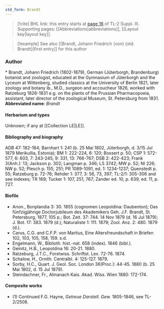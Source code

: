 ```yaml
---
std_form: Brandt
---
```


> [!cite] BHL link: this entry starts at [page 16](https://www.biodiversitylibrary.org/page/33266323) of TL-2 Suppl. III.
> Supporting pages: [[Abbreviations|abbreviations]], [[Layout key|layout key]].

> [!example] See also [[Brandt, Johann Friedrich (von) {std. Brandt}|first entry]] for this author

### Author

\* Brandt, Johann Friedrich (1802-1879), German (Jüterborgh, Brandenburg) botanist and zoologist, educated at the Gymnasium of Jüterborgh and the Lyceum at Wittenberg, studied classics at the University of Berlin 1821, later zoology and botany ib., M.D., surgeon and accoucheur 1826, worked with Ratzeburg 1826-1831 e.g. on the plants of the Prussian Pharmacopoeia, assistant, later director of the zoological Museum, St. Petersburg from 1831. 
**Abbreviated name**: *Brandt*

#### Herbarium and types

Unknown; if any at [[Collection LE|LE]].

#### Bibliography and biography

ADB 47: 182-184; Barnhart 1: 241 (b. 25 Mai 1802, Jüterborgh, d. 3/15 Jul 1879 Merikullia, Estonia); BM 1: 222-224, 6: 120; Bossert p. 50; CSP 1: 572-577, 6: 603, 7: 243-245, 9: 331, 13: 766-767; DSB 2: 422-423; Frank 3(Anh.): 13; Jackson p. 302; Langman p. 346; LS 3742; MW p. 52; NI 226; NW p. 52; Plesch p. 155, 251; PR 1089-1091, ed. 1: 1234-1237; Quenstedt p. 55; Ratzeburg p. 72-76; Rehder 1: 377, 3: 56, 73, 397; TL-2/1: 305-306 and see indexes; TR 169; Tucker 1: 107, 251, 767; Zander ed. 10, p. 639, ed. 11, p. 727.

#### Biofile

- Anon., Bonplandia 3: 30. 1855 (cognomen Leopoldina: Daubenton); Das fünfzigjährige Doctorjubileum des Akademikers Geh. J.F. Brandt, St. Petersburg, 1877, 105 p.; Bot. Zeit. 37: 744. 14 Nov 1879 (d. 16 Jul 1879); J. Bot. 17: 383. 1879 (d.); Naturaliste 1: 111. 1879; Zool. Anz. 2: 480. 1879 (d.).
- Carus, C.G. and C.F.P. von Martius, Eine Altersfreundschaft in Briefen 102, 103, 105, 158, 159. s.d.
- Engelmann, W., Biblioth. hist.-nat. 658 (index). 1846 (bibl.).
- Geinitz, H.B., Leopoldina 16: 20-21. 1880.
- Ratzeburg, J.T.C., Forstwiss. Schriftst. Lex. 72-76. 1874.
- Schalow, H., Ornith. Centralbl. 4: 125-127. 1879.
- Sorby, H.C., Quart. J. Geol. Soc. London 36(Proc.): 44-45. 1880 (b. 25 Mai 1802, d. 15 Jul 1879).
- Steindachner, Fr., Almanach Kais. Akad. Wiss. Wien 1880: 172-174.

#### Composite works

- (1) Continued F.G. Hayne, *Getreue Darstell. Gew.* 1805-1846, see TL-2/2508.


